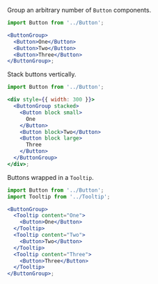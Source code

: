 Group an arbitrary number of `Button` components.

```jsx
import Button from '../Button';

<ButtonGroup>
  <Button>One</Button>
  <Button>Two</Button>
  <Button>Three</Button>
</ButtonGroup>;
```

Stack buttons vertically.

```jsx
import Button from '../Button';

<div style={{ width: 300 }}>
  <ButtonGroup stacked>
    <Button block small>
      One
    </Button>
    <Button block>Two</Button>
    <Button block large>
      Three
    </Button>
  </ButtonGroup>
</div>;
```

Buttons wrapped in a `Tooltip`.

```jsx
import Button from '../Button';
import Tooltip from '../Tooltip';

<ButtonGroup>
  <Tooltip content="One">
    <Button>One</Button>
  </Tooltip>
  <Tooltip content="Two">
    <Button>Two</Button>
  </Tooltip>
  <Tooltip content="Three">
    <Button>Three</Button>
  </Tooltip>
</ButtonGroup>;
```
